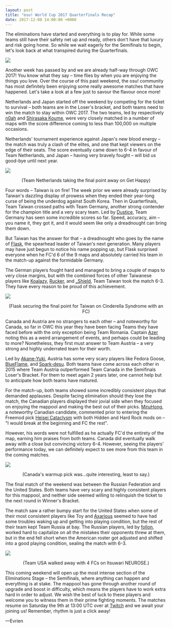```yaml
---
layout: post
title: "osu! World Cup 2017 Quarterfinals Recap"
date: 2017-12-08 14:00:00 +0000
---
```


The eliminations have started and everything is to play for. While some teams still have their safety net up and ready, others don't have that luxury and risk going home. So while we wait eagerly for the Semifinals to begin, let's look back at what transpired during the Quarterfinals.

![](/wiki/shared/news/banners/owc_2017_recap_banner.jpg)

Another week has passed by and we are already half-way through OWC 2017! You know what they say – time flies by when you are enjoying the things you love. Over the course of this past weekend, the osu! community has most definitely been enjoying some really awesome matches that have happened. Let's take a look at a few just to savour the flavour once more!

Netherlands and Japan started off the weekend by competing for the ticket to survival – both teams are in the Loser's bracket, and both teams need to win the match to stay within OWC 2017. The two teams, led by respectively [n0ah](https://osu.ppy.sh/users/3086393) and [Shirasaka Koume](https://osu.ppy.sh/users/3062998), were very closely matched in a number of maps with the score difference coming to less than 100,000 on multiple occasions.

Netherlands' tournament experience against Japan's new blood energy – the match was truly a clash of the elites, and one that kept viewers on the edge of their seats. The score eventually came down to 6-4 in favour of Team Netherlands, and Japan – having very bravely fought – will bid us good-bye until next year.

![](/wiki/shared/news/2017-12-06-osu-world-cup-quarterfinals/nl_jp.png)

<p style="text-align: center;">(Team Netherlands taking the final point away on Get Happy)</p>

Four words – Taiwan is on fire! The week prior we were already surprised by Taiwan's dazzling display of prowess when they ended their year-long curse of being the underdog against South Korea. Then in Quarterfinals, Team Taiwan crossed paths with Team Germany, another strong contender for the champion title and a very scary team. Led by [Dustice](https://osu.ppy.sh/users/754565), Team Germany has seen some incredible scores so far. Speed, accuracy, aim – you name it, they got it, and it would seem like only a dreadnought can bring them down.

But Taiwan has the answer for that – a dreadnought who goes by the name of [Flask](https://osu.ppy.sh/users/959763), the spearhead leader of Taiwan's next generation. Many players may have just begun to notice his name popping up, but Flask surprised everyone when he FC'd 6 of the 9 maps and absolutely carried his team in the match-up against the formidable Germany.

The German players fought hard and managed to bring a couple of maps to very close margins, but with the combined forces of other Taiwanese players like [Koalazy](https://osu.ppy.sh/users/286740), [Rucker](https://osu.ppy.sh/users/147515), and [_Shield](https://osu.ppy.sh/users/1860489), Team Taiwan took the match 6-3. They have every reason to be proud of this achievement.

![](/wiki/shared/news/2017-12-06-osu-world-cup-quarterfinals/de_tw.png)

<p style="text-align: center;">(Flask securing the final point for Taiwan on Cinderella Syndrome with an FC)</p>

Canada and Austria are no strangers to each other – and noteworthy for Canada, so far in OWC this year they have been facing Teams they have faced before with the only exception being Team Romania. Captain [Azer](https://osu.ppy.sh/users/2155578) noting this as a weird arrangement of events, and perhaps could be leading to more? Nonetheless, they first must answer to Team Austria – a very strong and highly underrated team for their worth.

Led by [Akane-Yuki](https://osu.ppy.sh/users/3656589), Austria has some very scary players like Fedora Goose, [BlueFlame](https://osu.ppy.sh/users/3506191), and [Spark-desu](https://osu.ppy.sh/users/4601608). Both teams have come across each other in 2015 where Team Austria outperformed Team Canada in the Semifinals Loser's Bracket. For them to meet again 2 years later, one cannot help but to anticipate how both teams have matured.

For the match-up, both teams showed some incredibly consistent plays that demanded applauses. Despite facing elimination should they lose the match, the Canadian players displayed their jovial side when they focused on enjoying the mappool and making the best out of their picks. [MiruHong](https://osu.ppy.sh/users/2866814), a noteworthy Canadian candidate, commented prior to entering the Freemod pick [Heisei Cataclysm](https://osu.ppy.sh/beatmaps/206567&m=0) with both Hidden and Hard Rock mods on – "I would break at the beginning and FC the rest".

However, his words were not fulfilled as he actually FC'd the entirety of the map, earning him praises from both teams. Canada did eventually walk away with a close but convincing victory 6-4. However, seeing the players' performance today, we can definitely expect to see more from this team in the coming matches.

![](/wiki/shared/news/2017-12-06-osu-world-cup-quarterfinals/ca_at.png)

<p style="text-align: center;">(Canada's warmup pick was...quite interesting, least to say.)</p>

The final match of the weekend was between the Russian Federation and the United States. Both teams have very scary and highly consistent players for this mappool, and neither side seemed willing to relinquish the ticket to the next round in Winner's Bracket.

The match saw a rather bumpy start for the United States when some of their most consistent players like Toy and [Axarious](https://osu.ppy.sh/users/2614511) seemed to have had some troubles waking up and getting into playing condition, but the rest of their team kept Team Russia at bay. The Russian players, led by [follon](https://osu.ppy.sh/users/3973474), worked hard to capitalize on all the mistakes their opponents threw at them, but in the end fell short when the American roster got adjusted and shifted into a good playing condition, sealing the match with 6-3.

![](/wiki/shared/news/2017-12-06-osu-world-cup-quarterfinals/ru_us.png)

<p style="text-align: center;">(Team USA walked away with 4 FCs on Itsuwari NEUROSE.)</p>

This coming weekend will open up the most intense section of the Eliminations Stage – the Semifinals, where anything can happen and everything is at stake. The mappool has gone through another round of upgrade and boost in difficulty, which means the players have to work extra hard in order to adjust. We wish the best of luck to these players and welcome you to witness them in their prime fighting moments. The matches resume on Saturday the 9th at 13:00 UTC over at [Twitch](http://twitch.tv/osulive) and we await your joining us! Remember, rhythm is just a click away!

—Evrien
